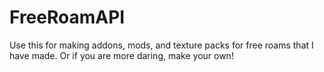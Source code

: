 # FreeRoamAPI
Use this for making addons, mods, and texture packs for free roams that I have made. Or if you are more daring, make your own!
